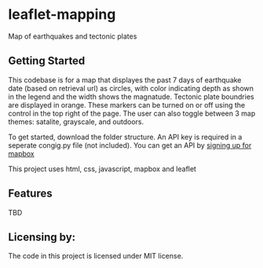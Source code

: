 # leaflet-mapping
Map of earthquakes and tectonic plates

## Getting Started

This codebase is for a map that displayes the past 7 days of earthquake date (based on retrieval url) as circles, with color indicating depth as shown in the legend and the width shows the magnatude. Tectonic plate boundries are displayed in orange. These markers can be turned on or off using the control in the top right of the page. The user can also toggle between 3 map themes: satalite, grayscale, and outdoors.

To get started, download the folder structure. An API key is required in a seperate congig.py file (not included). You can get an API by [signing up for mapbox](https://www.mapbox.com/ "signing up for mapbox")

This project uses html, css, javascript, mapbox and leaflet

## Features

TBD

## Licensing by:

The code in this project is licensed under MIT license.
